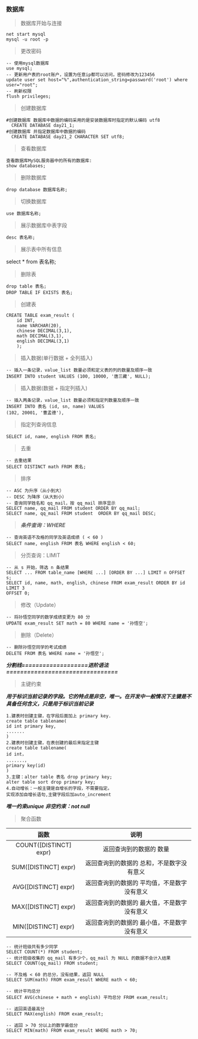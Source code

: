 ### 数据库

> 数据库开始与连接

    net start mysql
    mysql -u root -p

  
> 更改密码

    -- 使用mysql数据库
    use mysql;
    -- 更新用户表的root账户，设置为任意ip都可以访问，密码修改为123456
    update user set host="%",authentication_string=password('root') where
    user="root";
    -- 刷新权限
    flush privileges;

> 创建数据库

    #创建数据库 数据库中数据的编码采用的是安装数据库时指定的默认编码 utf8
      CREATE DATABASE day21_1; 
    #创建数据库 并指定数据库中数据的编码
      CREATE DATABASE day21_2 CHARACTER SET utf8;

> 查看数据库

    查看数据库MySQL服务器中的所有的数据库:
    show databases;

> 删除数据库

    drop database 数据库名称;

> 切换数据库

    use 数据库名称;

> 展示数据库中表字段

    desc 表名称;

> 展示表中所有信息

select * from 表名称;

> 删除表

    drop table 表名;
    DROP TABLE IF EXISTS 表名;

> 创建表

    CREATE TABLE exam_result (
        id INT,
        name VARCHAR(20),
        chinese DECIMAL(3,1),
        math DECIMAL(3,1),
        english DECIMAL(3,1)
        );

> 插入数据(单行数据 + 全列插入)

    -- 插入一条记录，value_list 数量必须和定义表的列的数量及顺序一致
    INSERT INTO student VALUES (100, 10000, '唐三藏', NULL);

> 插入数据(数据 + 指定列插入)

    -- 插入两条记录，value_list 数量必须和指定列数量及顺序一致
    INSERT INTO 表名 (id, sn, name) VALUES
    (102, 20001, '曹孟德'),

> 指定列查询信息

    SELECT id, name, english FROM 表名;

> 去重

    -- 去重结果
    SELECT DISTINCT math FROM 表名;

> 排序

    -- ASC 为升序（从小到大）
    -- DESC 为降序（从大到小）
    -- 查询同学姓名和 qq_mail，按 qq_mail 排序显示
    SELECT name, qq_mail FROM student ORDER BY qq_mail;
    SELECT name, qq_mail FROM student  ORDER BY qq_mail DESC;

> ***条件查询：WHERE***

    -- 查询英语不及格的同学及英语成绩 ( < 60 )
    SELECT name, english FROM 表名 WHERE english < 60;

> 分页查询：LIMIT

    -- 从 s 开始，筛选 n 条结果
    SELECT ... FROM table_name [WHERE ...] [ORDER BY ...] LIMIT n OFFSET s;
    SELECT id, name, math, english, chinese FROM exam_result ORDER BY id LIMIT 3
    OFFSET 0;

> 修改（Update）

    -- 将孙悟空同学的数学成绩变更为 80 分
    UPDATE exam_result SET math = 80 WHERE name = '孙悟空';

> 删除（Delete）

    -- 删除孙悟空同学的考试成绩
    DELETE FROM 表名 WHERE name = '孙悟空';

***分割线===================进阶语法================================***

> 主键约束

***用于标识当前记录的字段。它的特点是非空，唯一。在开发中一般情况下主键是不具备任何含义，只是用于标识当前记录***

    1.建表时创建主键，在字段后面加上 primary key.
    create table tablename(
    id int primary key,
    .......
    )
    2.建表时创建主键，在表创建的最后来指定主键
    create table tablename(
    id int，
    .......，
    primary key(id)
    )
    3.主键：alter table 表名 drop primary key;
    alter table sort drop primary key;
    4.自动增长：一般主键是自增长的字段，不需要指定。
    实现添加自增长语句,主键字段后加auto_increment

***唯一约束unique***
***非空约束：not null***

> 聚合函数

| 函数 | 说明 |
| :--: | :--: |
| COUNT([DISTINCT] expr) | 返回查询到的数据的 数量 |
| SUM([DISTINCT] expr) | 返回查询到的数据的 总和，不是数字没有意义 |
| AVG([DISTINCT] expr) | 返回查询到的数据的 平均值，不是数字没有意义 |
| MAX([DISTINCT] expr) | 返回查询到的数据的 最大值，不是数字没有意义 |
| MIN([DISTINCT] expr) | 返回查询到的数据的 最小值，不是数字没有意义 |

    -- 统计班级共有多少同学
    SELECT COUNT(*) FROM student;
    -- 统计班级收集的 qq_mail 有多少个，qq_mail 为 NULL 的数据不会计入结果
    SELECT COUNT(qq_mail) FROM student;

    -- 不及格 < 60 的总分，没有结果，返回 NULL
    SELECT SUM(math) FROM exam_result WHERE math < 60;

    -- 统计平均总分
    SELECT AVG(chinese + math + english) 平均总分 FROM exam_result;

    -- 返回英语最高分
    SELECT MAX(english) FROM exam_result;

    -- 返回 > 70 分以上的数学最低分
    SELECT MIN(math) FROM exam_result WHERE math > 70;


